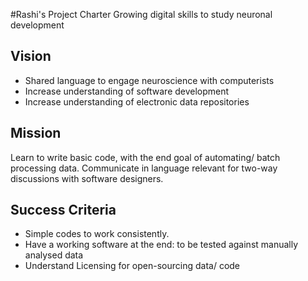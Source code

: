 
#Rashi's Project Charter
Growing digital skills to study neuronal development 

## Vision
* Shared language to engage neuroscience with computerists
* Increase understanding of software development 
* Increase understanding of electronic data repositories

## Mission
Learn to write basic code, with the end goal of automating/ batch processing data. Communicate in language relevant for two-way discussions with software designers.

## Success Criteria
* Simple codes to work consistently. 
* Have a working software at the end: to be tested against manually analysed data 
* Understand Licensing for open-sourcing data/ code




